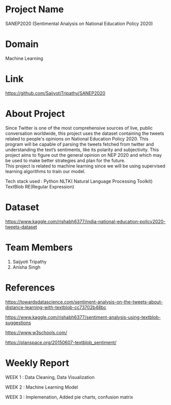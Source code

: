 
# Project Name

SANEP2020 (Sentimental Analysis on National Education Policy 2020)

# Domain

Machine Learning

# Link

https://github.com/SaijyotiTripathy/SANEP2020

# About Project

Since Twitter is one of the most comprehensive sources of live, public conversation worldwide, this project uses the dataset containing the tweets related to people's opinions
on National Education Policy 2020. This program will be capable of parsing the tweets fetched from twitter and understanding the text’s sentiments,
like its polarity and subjectivity. This project aims to figure out the general opinion on NEP 2020 and which may be used to make better strategies and plan for the future.  
This project is related to machine learning since we will be using supervised learning algorithms to train our model.

Tech stack used : 
Python
NLTK( Natural Language Processing Toolkit)
TextBlob
RE(Regular Expression)

# Dataset

https://www.kaggle.com/rishabh6377/india-national-education-policy2020-tweets-dataset

# Team Members

 1. Saijyoti Tripathy
 2. Anisha Singh

# References

https://towardsdatascience.com/sentiment-analysis-on-the-tweets-about-distance-learning-with-textblob-cc73702b48bc

https://www.kaggle.com/rishabh6377/sentiment-analysis-using-textblob-suggestions

https://www.w3schools.com/

https://planspace.org/20150607-textblob_sentiment/

# Weekly Report

WEEK 1 : Data Cleaning,
         Data Visualization

WEEK 2 : Machine Learning Model

WEEK 3 : Implemenation, 
         Added pie charts, confusion matrix

